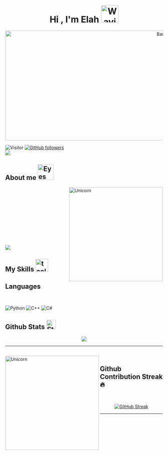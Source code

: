 <h1 align="center"><b>Hi , I'm Elah</b> <img src="https://raw.githubusercontent.com/Tarikul-Islam-Anik/Animated-Fluent-Emojis/master/Emojis/Hand%20gestures/Waving%20Hand.png" alt="Waving Hand" width="55" height="55" /></h1>

<div align="center">
  <img src="https://user-images.githubusercontent.com/74038190/225813708-98b745f2-7d22-48cf-9150-083f1b00d6c9.gif" alt="Banner" width="1000px" height="350px" />
</div>

![Visitor](https://visitor-badge.laobi.icu/badge?page_id=Elah2022.repoName) [![GitHub followers](https://img.shields.io/github/followers/Elah2022.svg?style=social&label=Follow)](https://github.com/Elah2022?tab=followers)<br/>
<a href="https://www.youtube.com/watch?v=dQw4w9WgXcQ"><img src="https://user-images.githubusercontent.com/73097560/115834477-dbab4500-a447-11eb-908a-139a6edaec5c.gif"></a>

<h2 align="left"><b>About me</b> <img src="https://raw.githubusercontent.com/Tarikul-Islam-Anik/Animated-Fluent-Emojis/master/Emojis/Hand%20gestures/Eyes.png" alt="Eyes" width="50" height="50" /></h2>

<img align="right" width=300px alt="Unicorn" src="https://github.com/Anmol-Baranwal/Cool-GIFs-For-GitHub/assets/74038190/3b4607a1-1cc6-41f1-926f-892ae880e7a5" />

<br><br><br><br><br><br><br><br><br><br>

<a href="https://www.youtube.com/watch?v=dQw4w9WgXcQ"><img src="https://user-images.githubusercontent.com/73097560/115834477-dbab4500-a447-11eb-908a-139a6edaec5c.gif"></a>


<h2 align="left">My Skills </b> <img src="https://raw.githubusercontent.com/Tarikul-Islam-Anik/Animated-Fluent-Emojis/master/Emojis/Objects/Hammer%20and%20Wrench.png" alt="tools" width="40" height="40" </h2>

<h2 align="left">Languages </b> </h2>

<br>

![Python](https://img.shields.io/badge/python-3670A0?style=for-the-badge&logo=python&logoColor=ffdd54)
![C++](https://img.shields.io/badge/c++-%2300599C.svg?style=for-the-badge&logo=c%2B%2B&logoColor=white)
![C#](https://img.shields.io/badge/c%23-%23239120.svg?style=for-the-badge&logo=csharp&logoColor=white)

## Github Stats <img src="https://github.com/Anmol-Baranwal/Cool-GIFs-For-GitHub/assets/74038190/e4f28204-ea88-4364-a321-8330c3fbde6a" alt="Stats" width="30" height="30" />

<p align='center'>
<img src="https://github-readme-stats.vercel.app/api?username=Elah2022&show_icons=true&theme=github_dark">
</p>
<hr>
<br>

<img align="left" width=300px alt="Unicorn" src="https://user-images.githubusercontent.com/74038190/216655825-c639587f-6eb0-4841-b622-9f522f55d40e.gif" />


## Github Contribution Streak 🔥 
<br>
<p align='center'>
<a href="https://git.io/streak-stats"><img src="https://github-readme-streak-stats.herokuapp.com?user=Elah2022&theme=github-dark-blue&card_width=460&card_height=200" alt="GitHub Streak" /></a>
<hr><br>
